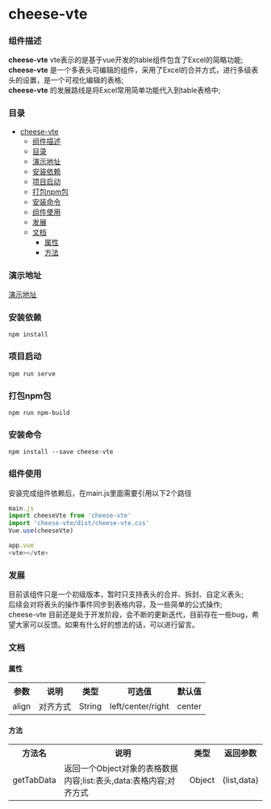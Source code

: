 # cheese-vte

### 组件描述

**cheese-vte** vte表示的是基于vue开发的table组件包含了Excel的简略功能;  
**cheese-vte** 是一个多表头可编辑的组件，采用了Excel的合并方式，进行多级表头的设置，是一个可视化编辑的表格;  
**cheese-vte** 的发展路线是将Excel常用简单功能代入到table表格中;

### 目录

- [cheese-vte](#cheese-vte)
    - [组件描述](#组件描述)
    - [目录](#目录)
    - [演示地址](#演示地址)
    - [安装依赖](#安装依赖)
    - [项目启动](#项目启动)
    - [打包npm包](#打包npm包)
    - [安装命令](#安装命令)
    - [组件使用](#组件使用)
    - [发展](#发展)
    - [文档](#文档)
      - [属性](#属性)
      - [方法](#方法)

### 演示地址

[演示地址](https://www.bilibili.com/video/BV1rr4y1x7Dr/)

### 安装依赖

```
npm install
```

### 项目启动

```
npm run serve
```

### 打包npm包

```
npm run npm-build
```

### 安装命令

```
npm install --save cheese-vte
```

### 组件使用

安装完成组件依赖后，在main.js里面需要引用以下2个路径

```javascript
main.js
import cheeseVte from 'cheese-vte'
import 'cheese-vte/dist/cheese-vte.css'
Vue.use(cheeseVte)

app.vue
<vte></vte>
```

### 发展

目前该组件只是一个初级版本，暂时只支持表头的合并、拆封、自定义表头;  
后续会对将表头的操作事件同步到表格内容，及一些简单的公式操作;  
cheese-vte 目前还是处于开发阶段，会不断的更新迭代，目前存在一些bug，希望大家可以反馈。如果有什么好的想法的话，可以进行留言。  

### 文档

#### 属性

<table>
    <tr>
        <th>参数</th>
        <th>说明</th>
        <th>类型</th>
        <th>可选值</th>
        <th>默认值</th>
    </tr>
    <tr>
        <td>align</td>
        <td>对齐方式</td>
        <td>String</td>
        <td>left/center/right</td>
        <td>center</td>
    </tr>
 </table>

#### 方法

 <table>
    <tr>
        <th>方法名</th>
        <th>说明</th>
        <th>类型</th>
        <th>返回参数</th>
    </tr>
    <tr>
        <td>getTabData</td>
        <td>返回一个Object对象的表格数据内容;list:表头,data:表格内容;对齐方式</td>
        <td>Object</td>
        <td>{list,data}</td>
    </tr>
 </table>
